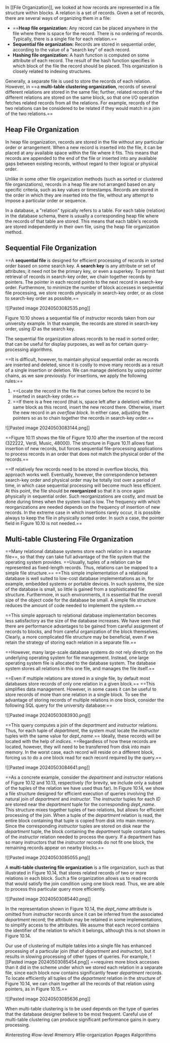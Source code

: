 In [[File Organization]], we looked at how records are represented in a file structure within blocks. A relation is a set of records. Given a set of records, there are several ways of organizing them in a file:

- ==**Heap file organization:** Any record can be placed anywhere in the file where there is space for the record. There is no ordering of records. Typically, there is a single file for each relation.==
- **Sequential file organization:** Records are stored in sequential order, according to the value of a "search key" of each record. 
- **Hashing file organization:** A hash function is computed on some attribute of each record. The result of the hash function specifies in which block of the file the record should be placed. This organization is closely related to indexing structures.

Generally, a separate file is used to store the records of each relation. However, in ==a **multi-table clustering organization**, records of several different relations are stored in the same file; further, related records of the different relations are stored on the same block, so that one I/O operation fetches related records from all the relations. For example, records of the two relations can be considered to be related if they would match in a join of the two relations.==

## Heap File Organization
In heap file organization, records are stored in the file without any particular order or arrangement. When a new record is inserted into the file, it can be placed at any available space within the file where it fits. This means that records are appended to the end of the file or inserted into any available gaps between existing records, without regard to their logical or physical order.

Unlike in some other file organization methods (such as sorted or clustered file organizations), records in a  heap file are not arranged based on any specific criteria, such as key values or timestamps. Records are stored in the order in which they are inserted into the file, without any attempt to impose a particular order or sequence.

In a database, a "relation" typically refers to a table. For each table (relation) in the database schema, there is usually a corresponding heap file where the records of that table are stored. This means that each table's records are stored independently in their own file, using the heap file organization method.
## Sequential File Organization
==A **sequential file** is designed for efficient processing of records in sorted order based on some search key. A **search key** is any attribute or set of attributes; it need not be the primary key, or even a superkey. To permit fast retrieval of records in search-key order, we chain together records by pointers. The pointer in each record points to the next record in search-key order. Furthermore, to minimize the number of block accesses in sequential file processing, we store records physically in search-key order, or as close to search-key order as possible.==

![[Pasted image 20240503082535.png]]

Figure 10.10 shows a sequential file of *instructor* records taken from our university example. In that example, the records are stored in search-key order, using *ID* as the search key.

The sequential file organization allows records to be read in sorted order; that can be useful for display purposes, as well as for certain query-processing algorithms.

==It is difficult, however, to maintain physical sequential order as records are inserted and deleted, since it is costly to move many records as a result of a single insertion or deletion. We can manage deletions by using pointer chains, as we saw previously. For insertions, we apply the following rules:==

1. ==Locate the record in the file that comes before the record to be inserted in search-key order.==
2. ==If there is a free record (that is, space left after a deletion) within the same block as this record, insert the new record there. Otherwise, insert the new record in an *overflow block*. In either case, adjusting the pointers so as to chain together the records in search-key order.==

![[Pasted image 20240503083144.png]]

==Figure 10.11 shows the file of Figure 10.10 after the insertion of the record (322222, Verdi, Music, 48000). The structure in Figure 10.11 allows fast insertion of new records, but forces sequential file-processing applications to process records in an order that does not match the physical order of the records.==

==If relatively few records need to be stored in overflow blocks, this approach works well. Eventually, however, the correspondence between search-key order and physical order may be totally lost over a period of time, in which case sequential processing will become much less efficient. At this point, the file should be **reorganized** so that it is once again physically in sequential order. Such reorganizations are costly, and must be done during times when the system load is low. The frequency with which reorganizations are needed depends on the frequency of insertion of new records. In the extreme case in which insertions rarely occur, it is possible always to keep the file in physically sorted order. In such a case, the pointer field in Figure 10.10 is not needed.==

## Multi-table Clustering File Organization
==Many relational database systems store each relation in a separate file==, so that they can take full advantage of the file system that the operating system provides. ==Usually, tuples of a relation can be represented as fixed-length records. Thus, relations can be mapped to a simple file structure.== ==This simple implementation of a relational database is well suited to low-cost database implementations as in, for example, embedded systems or portable devices. In such systems, the size of the database is small, so little is gained from a sophisticated file structure. Furthermore, in such environments, it is essential that the overall size of the object code for the database be small. A simple file structure reduces the amount of code needed to implement the system.==

==This simple approach to relational database implementation becomes less satisfactory as the size of the database increases. We have seen that there are performance advantages to be gained from careful assignment of records to blocks, and from careful organization of the block themselves. Clearly, a more complicated file structure may be beneficial, even if we retain the strategy of storing each relation in a separate file.==

==However, many large-scale database systems do not rely directly on the underlying operating system for file management. Instead, one large operating system file is allocated to the database system. The database system stores all relations in this one file, and manages the file itself.==

==Even if multiple relations are stored in a single file, by default most databases store records of only one relation in a given block.== ==This simplifies data management. However, in some cases it can be useful to store records of more than one relation in a single block. To see the advantage of storing records of multiple relations in one block, consider the following SQL query for the university database:==

![[Pasted image 20240503083930.png]]

==This query computes a join of the *department* and *instructor* relations. Thus, for each tuple of *department*, the system must locate the *instructor* tuples with the same value for *dept_name*.== Ideally, these records will be located with the help of *indices*. ==Regardless of how these records are located, however, they will need to be transferred from disk into main memory. In the worst case, each record will reside on a different block, forcing us to do a one block read for each record required by the query.==

![[Pasted image 20240503084641.png]]

==As a concrete example, consider the *department* and *instructor* relations of Figure 10.12 and 10.13, respectively (for brevity, we include only a subset of the tuples of the relation we have used thus far). In Figure 10.14, we show a file structure designed for efficient execution of queries involving the natural join of *department* and *instructor*. The *instructor* tuples for each *ID* are stored near the *department* tuple for the corresponding *dept_name*. This structure mixes together tuples of two relations, but allows for efficient processing of the join. When a tuple of the *department* relation is read, the entire block containing that tuple is copied from disk into main memory. Since the corresponding *instructor* tuples are stored on disk near the *department* tuple, the block containing the *department* tuple contains tuples of the *instructor* relation needed to process the query. If a department has so many instructors that the *instructor* records do not fit one block, the remaining records appear on nearby blocks.==

![[Pasted image 20240503085055.png]]

A **multi-table clustering file organization** is a file organization, such as that illustrated in Figure 10.14, that stores related records of two or more relations in each block. Such a file organization allows us to read records that would satisfy the join condition using one block read. Thus, we are able to process this particular query more efficiently.

![[Pasted image 20240503085440.png]]

In the representation shown in Figure 10.14, the *dept_name* attribute is omitted from *instructor* records since it can be inferred from the associated *department* record; the attribute may be retained in some implementations, to simplify access to the attributes. We assume that each record contains the identifier of the relation to which it belongs, although this is not shown in Figure 10.14.

Our use of clustering of multiple tables into a single file has enhanced processing of a particular join (that of *department* and *instructor*), but it results in slowing processing of other types of queries. For example, 
![[Pasted image 20240503085454.png]]
==requires more block accesses than it did in the scheme under which we stored each relation in a separate file, since each block now contains significantly fewer *department* records. To locate efficiently all tuples of the *department* relation in the structure of Figure 10.14, we can chain together all the records of that relation using pointers, as in Figure 10.15.==

![[Pasted image 20240503085636.png]]

When multi-table clustering is to be used depends on the type of queries that the database designer believe to be most frequent. Careful use of multi-table clustering can produce significant performance gains in query processing.

#interesting #low-level #memory #file-organization #pages #algorithms